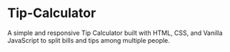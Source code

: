 # Tip-Calculator
A simple and responsive Tip Calculator built with HTML, CSS, and Vanilla JavaScript to split bills and tips among multiple people.
